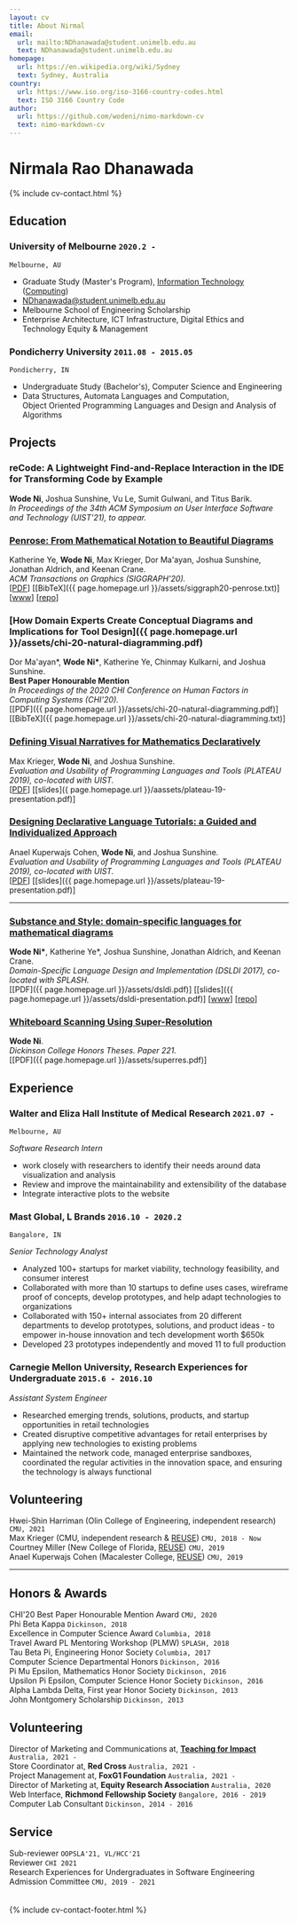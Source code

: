 ```yaml
---
layout: cv
title: About Nirmal
email:
  url: mailto:NDhanawada@student.unimelb.edu.au
  text: NDhanawada@student.unimelb.edu.au
homepage:
  url: https://en.wikipedia.org/wiki/Sydney
  text: Sydney, Australia
country:
  url: https://www.iso.org/iso-3166-country-codes.html
  text: ISO 3166 Country Code
author:
  url: https://github.com/wodeni/nimo-markdown-cv
  text: nimo-markdown-cv
---
```


# **Nirmala Rao** Dhanawada

<!--
include contact information from the front matter
Supported arguments:
    - homepage: url, text
    - phone
    - email
-->

{% include cv-contact.html %}

## Education

### **University of Melbourne** `2020.2 -`

```
Melbourne, AU
```

- Graduate Study (Master's Program), [Information Technology](https://handbook.unimelb.edu.au/2021/courses/mc-it) ([Computing](https://handbook.unimelb.edu.au/2021/components/mc-it-spec-1))
- [NDhanawada@student.unimelb.edu.au](mailto:NDhanawada@student.unimelb.edu.au)
- Melbourne School of Engineering Scholarship
- Enterprise Architecture, ICT Infrastructure, Digital Ethics and Technology Equity & Management

### **Pondicherry University** `2011.08 - 2015.05`

```
Pondicherry, IN
```

- Undergraduate Study (Bachelor's), Computer Science and Engineering
- Data Structures, Automata Languages and Computation, <br> Object Oriented Programming Languages and Design and Analysis of Algorithms

## Projects

### **reCode: A Lightweight Find-and-Replace Interaction in the IDE for Transforming Code by Example**
**Wode Ni**, Joshua Sunshine, Vu Le, Sumit Gulwani, and Titus Barik.<br>
_In Proceedings of the 34th ACM Symposium on User Interface Software and Technology (UIST'21), to appear._ <br>

### [**Penrose: From Mathematical Notation to Beautiful Diagrams**](http://penrose.ink/media/Penrose_SIGGRAPH2020.pdf)
Katherine Ye, **Wode Ni**, Max Krieger, Dor Ma'ayan, Joshua Sunshine, Jonathan Aldrich, and Keenan Crane.<br>
_ACM Transactions on Graphics (SIGGRAPH'20)._<br>
[[PDF](http://penrose.ink/media/Penrose_SIGGRAPH2020.pdf)]
[[BibTeX]({{ page.homepage.url }}/assets/siggraph20-penrose.txt)]
[[www](http://penrose.ink/siggraph20.html)]
[[repo](https://github.com/penrose/penrose)]

### [**How Domain Experts Create Conceptual Diagrams and Implications for Tool Design**]({{ page.homepage.url }}/assets/chi-20-natural-diagramming.pdf)

Dor Ma'ayan\*, **Wode Ni\***, Katherine Ye, Chinmay Kulkarni, and Joshua Sunshine.<br>
<i class="fas fa-award"></i> <strong>Best Paper Honourable Mention</strong><br>
_In Proceedings of the 2020 CHI Conference on Human Factors in Computing Systems (CHI'20)._<br>
[[PDF]({{ page.homepage.url }}/assets/chi-20-natural-diagramming.pdf)]
[[BibTeX]({{ page.homepage.url }}/assets/chi-20-natural-diagramming.txt)]

### [**Defining Visual Narratives for Mathematics Declaratively**](http://plateau-workshop.org/assets/papers-2019/9.pdf)

Max Krieger, **Wode Ni**, and Joshua Sunshine.<br>
_Evaluation and Usability of Programming Languages and Tools (PLATEAU 2019), co-located with UIST._<br>
[[PDF](http://plateau-workshop.org/assets/papers-2019/9.pdf)]
[[slides]({ page.homepage.url }}/aassets/plateau-19-presentation.pdf)]

### [**Designing Declarative Language Tutorials: a Guided and Individualized Approach**](http://plateau-workshop.org/assets/papers-2019/2.pdf)

Anael Kuperwajs Cohen, **Wode Ni**, and Joshua Sunshine.<br>
_Evaluation and Usability of Programming Languages and Tools (PLATEAU 2019), co-located with UIST._<br>
[[PDF](http://plateau-workshop.org/assets/papers-2019/2.pdf)]
[[slides]({{ page.homepage.url }}/assets/plateau-19-presentation.pdf)]

---

### [**Substance and Style: domain-specific languages for mathematical diagrams**](https://2017.splashcon.org/event/dsldi-2017-substance-and-style-domain-specific-languages-for-mathematical-diagrams)

**Wode Ni\***, Katherine Ye\*, Joshua Sunshine, Jonathan Aldrich, and Keenan Crane.<br> _Domain-Specific Language Design and Implementation (DSLDI 2017), co-located with SPLASH._ <br>
[[PDF]({{ page.homepage.url }}/assets/dsldi.pdf)]
[[slides]({{ page.homepage.url }}/assets/dsldi-presentation.pdf)]
[[www](http://penrose.ink)]
[[repo](https://github.com/penrose/penrose)]

### [**Whiteboard Scanning Using Super-Resolution**](http://scholar.dickinson.edu/student_honors/221/)

**Wode Ni**.<br> _Dickinson College Honors Theses. Paper 221._<br>
[[PDF]({{ page.homepage.url }}/assets/superres.pdf)]

## Experience

### **Walter and Eliza Hall Institute of Medical Research** `2021.07 -`
```
Melbourne, AU
```
_Software Research Intern_<br>
- work closely with researchers to identify their needs around data visualization and analysis
- Review and improve the maintainability and extensibility of the database
- Integrate interactive plots to the website

### **Mast Global, L Brands** `2016.10 - 2020.2`
```
Bangalore, IN
```
_Senior Technology Analyst_<br>
- Analyzed 100+ startups for market viability, technology feasibility, and consumer interest
- Collaborated with more than 10 startups to define uses cases, wireframe proof of concepts, develop prototypes, and help adapt technologies to organizations
- Collaborated with 150+ internal associates from 20 different departments to develop prototypes, solutions, and product ideas - to empower in-house innovation and tech development worth $650k
- Developed 23 prototypes independently and moved 11 to full production

### **Carnegie Mellon University, Research Experiences for Undergraduate** `2015.6 - 2016.10`

_Assistant System Engineer_<br>
- Researched emerging trends, solutions, products, and startup opportunities in retail technologies
- Created disruptive competitive advantages for retail enterprises by applying new technologies to existing problems
- Maintained the network code, managed enterprise sandboxes, coordinated the regular activities in the innovation space, and ensuring the technology is always functional

## Volunteering

Hwei-Shin Harriman (Olin College of Engineering, independent research) `CMU, 2021` <br>
Max Krieger (CMU, independent research & [REUSE](https://www.cmu.edu/scs/isr/reuse/)) `CMU, 2018 - Now` <br>
Courtney Miller (New College of Florida, [REUSE](https://www.cmu.edu/scs/isr/reuse/)) `CMU, 2019` <br>
Anael Kuperwajs Cohen (Macalester College, [REUSE](https://www.cmu.edu/scs/isr/reuse/)) `CMU, 2019` <br>

---

## Honors & Awards

CHI'20 Best Paper Honourable Mention Award `CMU, 2020` <br>
Phi Beta Kappa `Dickinson, 2018` <br>
Excellence in Computer Science Award `Columbia, 2018` <br>
Travel Award PL Mentoring Workshop (PLMW) `SPLASH, 2018` <br>
Tau Beta Pi, Engineering Honor Society `Columbia, 2017` <br>
Computer Science Departmental Honors `Dickinson, 2016` <br>
Pi Mu Epsilon, Mathematics Honor Society `Dickinson, 2016` <br>
Upsilon Pi Epsilon, Computer Science Honor Society `Dickinson, 2016` <br>
Alpha Lambda Delta, First year Honor Society `Dickinson, 2013`<br>
John Montgomery Scholarship `Dickinson, 2013` <br>

## Volunteering

Director of Marketing and Communications at, **[Teaching for Impact](https://www.teachingforimpact.org/)** `Australia, 2021 -` <br>
Store Coordinator at, **Red Cross** `Australia, 2021 -` <br>
Project Management at, **FoxG1 Foundation** `Australia, 2021 -` <br>
Director of Marketing at, **Equity Research Association** `Australia, 2020` <br>
Web Interface, **Richmond Fellowship Society** `Bangalore, 2016 - 2019` <br>
Computer Lab Consultant `Dickinson, 2014 - 2016` <br>


## Service

Sub-reviewer `OOPSLA'21, VL/HCC'21` <br>
Reviewer `CHI 2021` <br>
Research Experiences for Undergraduates in Software Engineering Admission Committee `CMU, 2019 - 2021` <br>
<br><br>
{% include cv-contact-footer.html %}

<!-- ### Footer

Last updated: May 2013 -->
